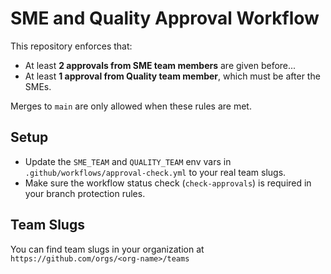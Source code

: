 # SME and Quality Approval Workflow

This repository enforces that:

- At least **2 approvals from SME team members** are given before...
- At least **1 approval from Quality team member**, which must be after the SMEs.

Merges to `main` are only allowed when these rules are met.

## Setup

- Update the `SME_TEAM` and `QUALITY_TEAM` env vars in `.github/workflows/approval-check.yml` to your real team slugs.
- Make sure the workflow status check (`check-approvals`) is required in your branch protection rules.

## Team Slugs

You can find team slugs in your organization at  
`https://github.com/orgs/<org-name>/teams`
